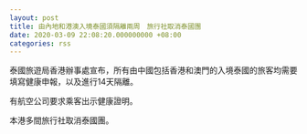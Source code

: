 ```yaml
---
layout: post
title: 由內地和港澳入境泰國須隔離兩周　旅行社取消泰國團
date: 2020-03-09 22:08:20.000000000 +08:00
categories: rss
---
```


泰國旅遊局香港辦事處宣布，所有由中國包括香港和澳門的入境泰國的旅客均需要填寫健康申報，以及進行14天隔離。

有航空公司要求乘客出示健康證明。

本港多間旅行社取消泰國團。
